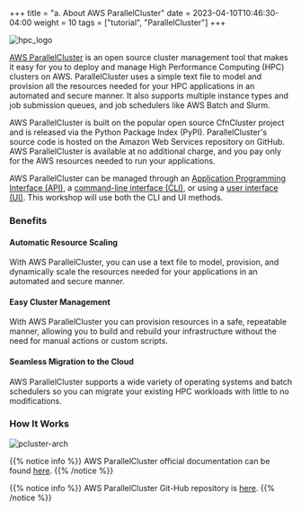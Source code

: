 +++
title = "a. About AWS ParallelCluster"
date = 2023-04-10T10:46:30-04:00
weight = 10
tags = ["tutorial", "ParallelCluster"]
+++

![hpc_logo](/images/hpc-aws-parallelcluster-workshop/aws-parallelclusterlogo.png)

[AWS ParallelCluster](https://aws.amazon.com/hpc/parallelcluster/) is an open source cluster management tool that makes it easy for you to deploy and manage High Performance Computing (HPC) clusters on AWS. ParallelCluster uses a simple text file to model and provision all the resources needed for your HPC applications in an automated and secure manner. It also supports multiple instance types and job submission queues, and job schedulers like AWS Batch and Slurm.
 
AWS ParallelCluster is built on the popular open source CfnCluster project and is released via the Python Package Index (PyPI). ParallelCluster's source code is hosted on the Amazon Web Services repository on GitHub. AWS ParallelCluster is available at no additional charge, and you pay only for the AWS resources needed to run your applications.

AWS ParallelCluster can be managed through an [Application Programming Interface (API)](https://docs.aws.amazon.com/parallelcluster/latest/ug/api-reference-v3.html), a [command-line interface (CLI)](https://docs.aws.amazon.com/parallelcluster/latest/ug/commands.html), or using a [user interface (UI)](https://github.com/aws-samples/pcluster-manager). This workshop will use both the CLI and UI methods.

### Benefits
#### Automatic Resource Scaling

With AWS ParallelCluster, you can use a text file to model, provision, and dynamically scale the resources needed for your applications in an automated and secure manner.

#### Easy Cluster Management
With AWS ParallelCluster you can provision resources in a safe, repeatable manner, allowing you to build and rebuild your infrastructure without the need for manual actions or custom scripts.

#### Seamless Migration to the Cloud
AWS ParallelCluster supports a wide variety of operating systems and batch schedulers so you can migrate your existing HPC workloads with little to no modifications.

### How It Works

![pcluster-arch](/images/hpc-aws-parallelcluster-workshop/pc-how-it-works.png)


{{% notice info %}} AWS ParallelCluster official documentation can be found [here](https://docs.aws.amazon.com/parallelcluster/). 
{{% /notice %}}

{{% notice info %}} AWS ParallelCluster Git-Hub repository is [here](https://github.com/aws/aws-parallelcluster).
{{% /notice %}}